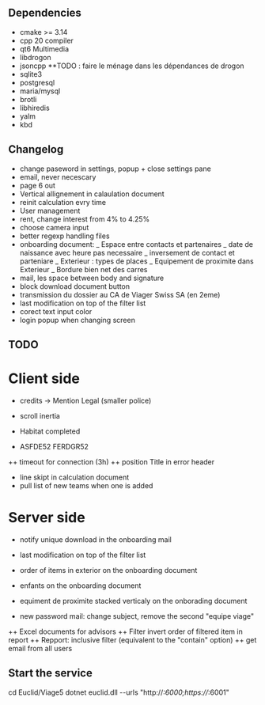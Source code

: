 ## Dependencies

* cmake >= 3.14
* cpp 20 compiler
* qt6 Multimedia
* libdrogon
* jsoncpp
**TODO : faire le ménage dans les dépendances de drogon
* sqlite3
* postgresql
* maria/mysql
* brotli
* libhiredis
* yalm
* kbd

## Changelog
* change paseword in settings, popup + close settings pane
* email, never necescary
* page 6 out
* Vertical allignement in calaulation document 
* reinit calculation evry time
* User management
* rent, change interest from 4% to 4.25%
* choose camera input
* better regexp handling files
* onboarding document: _ Espace entre contacts et partenaires
                       _ date de naissance avec heure pas necessaire
                       _ inversement de contact et parteniare
                       _ Exterieur : types de places
                       _ Equipement de proximite dans Exterieur
                       _ Bordure bien net des carres
* mail, les space between body and signature
* block download document button
* transmission du dossier au CA de Viager Swiss SA (en 2eme)
* last modification on top of the filter list
* corect text input color
* login popup when changing screen

## TODO

# Client side

* credits -> Mention Legal (smaller police)
* scroll inertia
* Habitat completed

* ASFDE52 FERDGR52

++ timeout for connection (3h)
++ position Title in error header

* line skipt in calculation document
* pull list of new teams when one is added

# Server side

* notify unique download in the onboarding mail
* last modification on top of the filter list
* order of items in exterior on the onboarding document
* enfants on the onboarding document 
* equiment de proximite stacked verticaly on the onborading document

* new password mail: change subject, remove the second "equipe viage"

++ Excel documents for advisors 
++ Filter invert order of filtered item in report
++ Repport: inclusive filter (equivalent to the "contain" option)
++ get email from all users

## Start the service
cd Euclid/Viage5
dotnet euclid.dll --urls "http://*:6000;https://*:6001"
